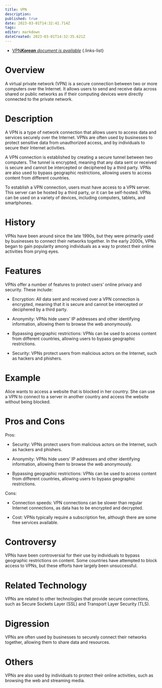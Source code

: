 ```yaml
---
title: VPN
description: 
published: true
date: 2023-03-01T14:32:42.714Z
tags: 
editor: markdown
dateCreated: 2023-03-01T14:32:35.621Z
---
```


- [VPN***Korean** document is available*](/ko/Knowledge-base/Dictionary/vpn)
{.links-list}


# Overview
A virtual private network (VPN) is a secure connection between two or more computers over the Internet. It allows users to send and receive data across shared or public networks as if their computing devices were directly connected to the private network.

# Description
A VPN is a type of network connection that allows users to access data and services securely over the Internet. VPNs are often used by businesses to protect sensitive data from unauthorized access, and by individuals to secure their Internet activities.

A VPN connection is established by creating a secure tunnel between two computers. The tunnel is encrypted, meaning that any data sent or received is secure and cannot be intercepted or deciphered by a third party. VPNs are also used to bypass geographic restrictions, allowing users to access content from different countries.

To establish a VPN connection, users must have access to a VPN server. This server can be hosted by a third party, or it can be self-hosted. VPNs can be used on a variety of devices, including computers, tablets, and smartphones.

# History
VPNs have been around since the late 1990s, but they were primarily used by businesses to connect their networks together. In the early 2000s, VPNs began to gain popularity among individuals as a way to protect their online activities from prying eyes.

# Features
VPNs offer a number of features to protect users' online privacy and security. These include:

- Encryption: All data sent and received over a VPN connection is encrypted, meaning that it is secure and cannot be intercepted or deciphered by a third party.

- Anonymity: VPNs hide users' IP addresses and other identifying information, allowing them to browse the web anonymously.

- Bypassing geographic restrictions: VPNs can be used to access content from different countries, allowing users to bypass geographic restrictions.

- Security: VPNs protect users from malicious actors on the Internet, such as hackers and phishers.

# Example
Alice wants to access a website that is blocked in her country. She can use a VPN to connect to a server in another country and access the website without being blocked.

# Pros and Cons
Pros:

- Security: VPNs protect users from malicious actors on the Internet, such as hackers and phishers.

- Anonymity: VPNs hide users' IP addresses and other identifying information, allowing them to browse the web anonymously.

- Bypassing geographic restrictions: VPNs can be used to access content from different countries, allowing users to bypass geographic restrictions.

Cons:

- Connection speeds: VPN connections can be slower than regular Internet connections, as data has to be encrypted and decrypted.

- Cost: VPNs typically require a subscription fee, although there are some free services available.

# Controversy
VPNs have been controversial for their use by individuals to bypass geographic restrictions on content. Some countries have attempted to block access to VPNs, but these efforts have largely been unsuccessful.

# Related Technology
VPNs are related to other technologies that provide secure connections, such as Secure Sockets Layer (SSL) and Transport Layer Security (TLS).

# Digression
VPNs are often used by businesses to securely connect their networks together, allowing them to share data and resources.

# Others
VPNs are also used by individuals to protect their online activities, such as browsing the web and streaming media.